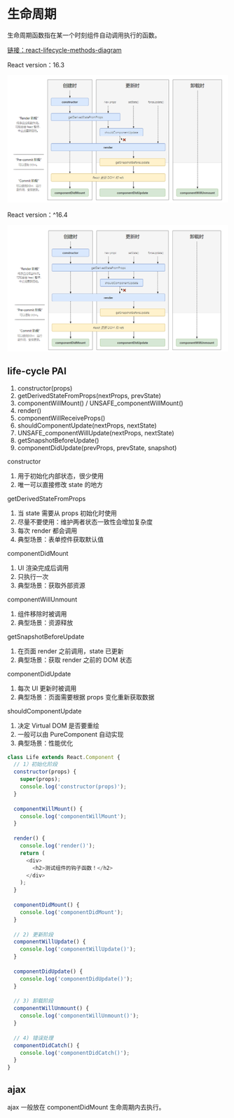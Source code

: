# 生命周期

生命周期函数指在某一个时刻组件自动调用执行的函数。

[链接：react-lifecycle-methods-diagram](http://projects.wojtekmaj.pl/react-lifecycle-methods-diagram/)

React version：16.3

![./img/react-lifecycle-methods-diagram-16.3.png](./img/react-lifecycle-methods-diagram-16.3.png)

React version：^16.4

![./img/react-lifecycle-methods-diagram-16.4.png](./img/react-lifecycle-methods-diagram-16.4.png)

<!-- 其他图式的生命周期

![./img/life-cycle.png](./img/life-cycle.png)
![../img/react-lifecycle.png](./img/react-lifecycle.png) -->

## life-cycle PAI

1. constructor(props)
2. getDerivedStateFromProps(nextProps, prevState)
3. componentWillMount() / UNSAFE_componentWillMount()
4. render()
5. componentWillReceiveProps()
6. shouldComponentUpdate(nextProps, nextState)
7. UNSAFE_componentWillUpdate(nextProps, nextState)
8. getSnapshotBeforeUpdate()
9. componentDidUpdate(prevProps, prevState, snapshot)

constructor

1. 用于初始化内部状态，很少使用
2. 唯一可以直接修改 state 的地方

getDerivedStateFromProps

1. 当 state 需要从 props 初始化时使用
2. 尽量不要使用：维护两者状态一致性会增加复杂度
3. 每次 render 都会调用
4. 典型场景：表单控件获取默认值

componentDidMount

1. UI 渲染完成后调用
2. 只执行一次
3. 典型场景：获取外部资源

componentWillUnmount

1. 组件移除时被调用
2. 典型场景：资源释放

getSnapshotBeforeUpdate

1. 在页面 render 之前调用，state 已更新
2. 典型场景：获取 render 之前的 DOM 状态

componentDidUpdate

1. 每次 UI 更新时被调用
2. 典型场景：页面需要根据 props 变化重新获取数据

shouldComponentUpdate

1. 决定 Virtual DOM 是否要重绘
2. 一般可以由 PureComponent 自动实现
3. 典型场景：性能优化

```js
class Life extends React.Component {
  // 1）初始化阶段
  constructor(props) {
    super(props);
    console.log('constructor(props)');
  }

  componentWillMount() {
    console.log('componentWillMount');
  }

  render() {
    console.log('render()');
    return (
      <div>
        <h2>测试组件的钩子函数！</h2>
      </div>
    );
  }

  componentDidMount() {
    console.log('componentDidMount');
  }

  // 2) 更新阶段
  componentWillUpdate() {
    console.log('componentWillUpdate()');
  }

  componentDidUpdate() {
    console.log('componentDidUpdate()');
  }

  // 3) 卸载阶段
  componentWillUnmount() {
    console.log('componentWillUnmount()');
  }

  // 4) 错误处理
  componentDidCatch() {
    console.log('componentDidCatch()');
  }
}
```

## ajax

ajax 一般放在 componentDidMount 生命周期内去执行。
